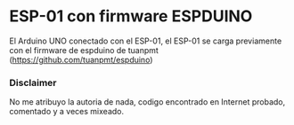 # ESP-01 con firmware ESPDUINO #

El Arduino UNO conectado con el ESP-01, el ESP-01 se carga previamente con el firmware de espduino de tuanpmt (https://github.com/tuanpmt/espduino)

### Disclaimer ###
No me atribuyo la autoria de nada, codigo encontrado en Internet probado, comentado y a veces mixeado. 
